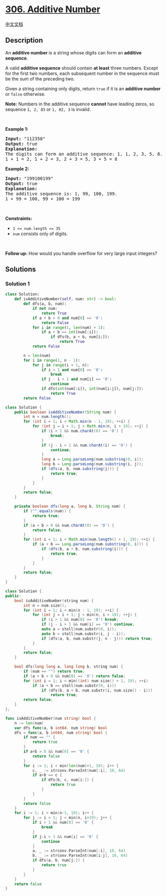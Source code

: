 # [306. Additive Number](https://leetcode.com/problems/additive-number)

[中文文档](/solution/0300-0399/0306.Additive%20Number/README.md)

<!-- tags:String,Backtracking -->

<!-- difficulty:Medium -->

## Description

<p>An <strong>additive number</strong> is a string whose digits can form an <strong>additive sequence</strong>.</p>

<p>A valid <strong>additive sequence</strong> should contain <strong>at least</strong> three numbers. Except for the first two numbers, each subsequent number in the sequence must be the sum of the preceding two.</p>

<p>Given a string containing only digits, return <code>true</code> if it is an <strong>additive number</strong> or <code>false</code> otherwise.</p>

<p><strong>Note:</strong> Numbers in the additive sequence <strong>cannot</strong> have leading zeros, so sequence <code>1, 2, 03</code> or <code>1, 02, 3</code> is invalid.</p>

<p>&nbsp;</p>
<p><strong class="example">Example 1:</strong></p>

<pre>
<strong>Input:</strong> &quot;112358&quot;
<strong>Output:</strong> true
<strong>Explanation:</strong> 
The digits can form an additive sequence: 1, 1, 2, 3, 5, 8. 
1 + 1 = 2, 1 + 2 = 3, 2 + 3 = 5, 3 + 5 = 8
</pre>

<p><strong class="example">Example 2:</strong></p>

<pre>
<strong>Input:</strong> &quot;199100199&quot;
<strong>Output:</strong> true
<strong>Explanation:</strong> 
The additive sequence is: 1, 99, 100, 199.&nbsp;
1 + 99 = 100, 99 + 100 = 199
</pre>

<p>&nbsp;</p>
<p><strong>Constraints:</strong></p>

<ul>
	<li><code>1 &lt;= num.length &lt;= 35</code></li>
	<li><code>num</code> consists only of digits.</li>
</ul>

<p>&nbsp;</p>
<p><strong>Follow up:</strong> How would you handle overflow for very large input integers?</p>

## Solutions

### Solution 1

<!-- tabs:start -->

```python
class Solution:
    def isAdditiveNumber(self, num: str) -> bool:
        def dfs(a, b, num):
            if not num:
                return True
            if a + b > 0 and num[0] == '0':
                return False
            for i in range(1, len(num) + 1):
                if a + b == int(num[:i]):
                    if dfs(b, a + b, num[i:]):
                        return True
            return False

        n = len(num)
        for i in range(1, n - 1):
            for j in range(i + 1, n):
                if i > 1 and num[0] == '0':
                    break
                if j - i > 1 and num[i] == '0':
                    continue
                if dfs(int(num[:i]), int(num[i:j]), num[j:]):
                    return True
        return False
```

```java
class Solution {
    public boolean isAdditiveNumber(String num) {
        int n = num.length();
        for (int i = 1; i < Math.min(n - 1, 19); ++i) {
            for (int j = i + 1; j < Math.min(n, i + 19); ++j) {
                if (i > 1 && num.charAt(0) == '0') {
                    break;
                }
                if (j - i > 1 && num.charAt(i) == '0') {
                    continue;
                }
                long a = Long.parseLong(num.substring(0, i));
                long b = Long.parseLong(num.substring(i, j));
                if (dfs(a, b, num.substring(j))) {
                    return true;
                }
            }
        }
        return false;
    }

    private boolean dfs(long a, long b, String num) {
        if ("".equals(num)) {
            return true;
        }
        if (a + b > 0 && num.charAt(0) == '0') {
            return false;
        }
        for (int i = 1; i < Math.min(num.length() + 1, 19); ++i) {
            if (a + b == Long.parseLong(num.substring(0, i))) {
                if (dfs(b, a + b, num.substring(i))) {
                    return true;
                }
            }
        }
        return false;
    }
}
```

```cpp
class Solution {
public:
    bool isAdditiveNumber(string num) {
        int n = num.size();
        for (int i = 1; i < min(n - 1, 19); ++i) {
            for (int j = i + 1; j < min(n, i + 19); ++j) {
                if (i > 1 && num[0] == '0') break;
                if (j - i > 1 && num[i] == '0') continue;
                auto a = stoll(num.substr(0, i));
                auto b = stoll(num.substr(i, j - i));
                if (dfs(a, b, num.substr(j, n - j))) return true;
            }
        }
        return false;
    }

    bool dfs(long long a, long long b, string num) {
        if (num == "") return true;
        if (a + b > 0 && num[0] == '0') return false;
        for (int i = 1; i < min((int) num.size() + 1, 19); ++i)
            if (a + b == stoll(num.substr(0, i)))
                if (dfs(b, a + b, num.substr(i, num.size() - i)))
                    return true;
        return false;
    }
};
```

```go
func isAdditiveNumber(num string) bool {
	n := len(num)
	var dfs func(a, b int64, num string) bool
	dfs = func(a, b int64, num string) bool {
		if num == "" {
			return true
		}
		if a+b > 0 && num[0] == '0' {
			return false
		}
		for i := 1; i < min(len(num)+1, 19); i++ {
			c, _ := strconv.ParseInt(num[:i], 10, 64)
			if a+b == c {
				if dfs(b, c, num[i:]) {
					return true
				}
			}
		}
		return false
	}
	for i := 1; i < min(n-1, 19); i++ {
		for j := i + 1; j < min(n, i+19); j++ {
			if i > 1 && num[0] == '0' {
				break
			}
			if j-i > 1 && num[i] == '0' {
				continue
			}
			a, _ := strconv.ParseInt(num[:i], 10, 64)
			b, _ := strconv.ParseInt(num[i:j], 10, 64)
			if dfs(a, b, num[j:]) {
				return true
			}
		}
	}
	return false
}
```

<!-- tabs:end -->

<!-- end -->
